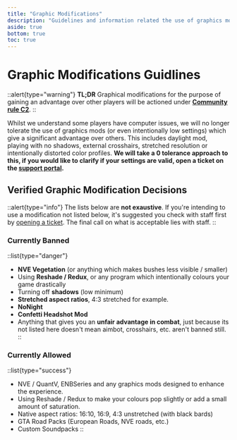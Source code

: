 ```yaml
---
title: "Graphic Modifications"
description: "Guidelines and information related the use of graphics modificiations on FDG"
aside: true
bottom: true
toc: true
---
```


# Graphic Modifications Guidlines

::alert{type="warning"}
**TL;DR** Graphical modifications for the purpose of gaining an advantage over other players will be actioned under **[Community rule C2](/server-docs/rules/community-wide-rules)**.
::

Whilst we understand some players have computer issues, we will no longer tolerate the use of graphics mods (or even intentionally low settings) which give a significant advantage over others. This includes daylight mod, playing with no shadows, external crosshairs, stretched resolution or intentionally distorted color profiles. **We will take a 0 tolerance approach to this, if you would like to clarify if your settings are valid, open a ticket on the [support portal](https://support.fatduckgaming.com).**

## Verified Graphic Modification Decisions

::alert{type="info"}
The lists below are **not exaustive**. If you're intending to use a modification not listed below, it's suggested you check with staff first by [opening a ticket](https://support.fatduckgaming.com). The final call on what is acceptable lies with staff.
::

### Currently Banned

::list{type="danger"}
- **NVE Vegetation** (or anything which makes bushes less visible / smaller)
- Using **Reshade / Redux**, or any program which intentionally colours your game drastically
- Turning off **shadows** (low minimum)
- **Stretched aspect ratios**, 4:3 stretched for example.
- **NoNight**
- **Confetti Headshot Mod**
- Anything that gives you an **unfair advantage in combat**, just because its not listed here doesn't mean aimbot, crosshairs, etc. aren't banned still.
::

### Currently Allowed 

::list{type="success"}

- NVE / QuantV, ENBSeries and any graphics mods designed to enhance the experience.
- Using Reshade / Redux to make your colours pop slightly or add a small amount of  saturation.
- Native aspect ratios: 16:10, 16:9, 4:3 unstretched (with black bards)
- GTA Road Packs (European Roads, NVE roads, etc.)
- Custom Soundpacks
::